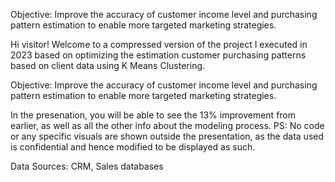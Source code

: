 Objective: Improve the accuracy of customer income level and purchasing pattern estimation to enable more targeted marketing strategies.

Hi visitor! Welcome to a compressed version of the project I executed in 2023 based on optimizing the estimation customer purchasing patterns based on client data using K Means Clustering.

Objective: Improve the accuracy of customer income level and purchasing pattern estimation to enable more targeted marketing strategies.

In the presenation, you will be able to see the 13% improvement from earlier, as well as all the other info about the modeling process. PS: No code or any specific visuals are shown outside the presentation, as the data used is confidential and hence modified to be displayed as such. 

Data Sources: CRM, Sales databases
